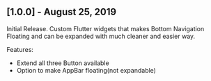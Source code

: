 ## [1.0.0] - August 25, 2019

Initial Release. Custom Flutter widgets that makes Bottom Navigation Floating and can be expanded with much cleaner and easier way.

Features:
- Extend all three Button available
- Option to make AppBar floating(not expandable)